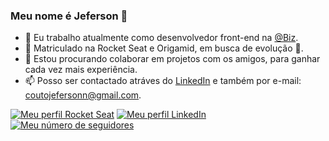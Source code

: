 ### Meu nome é Jeferson 👋

- 🔭 Eu trabalho atualmente como desenvolvedor front-end na [@Biz](https://www.linkedin.com/company/biz-techfin/mycompany/).
- 🌱 Matriculado na Rocket Seat e Origamid, em busca de evolução 🚀.
- 👯 Estou procurando colaborar em projetos com os amigos, para ganhar cada vez mais experiência.
- 📫 Posso ser contactado atráves do [LinkedIn](https://www.linkedin.com/in/jeferson-couto-27b5381a0/) e também por e-mail: coutojefersonn@gmail.com.

[![Meu perfil Rocket Seat](https://img.shields.io/badge/coutojeferson-Rocket%20Seat-blue)](https://app.rocketseat.com.br/dashboard)
[![Meu perfil LinkedIn](https://img.shields.io/badge/-LinkedIn-0D0D0D?style=flat&labelColor=0D0D0D&logo=Linkedin&Color=white)](https://www.linkedin.com/in/jeferson-couto-27b5381a0/)
[![Meu número de seguidores](https://img.shields.io/github/followers/coutojeferson?style=flat&labelColor=0D0D0D&logo=Github&Color=white)](https://github.com/coutojeferson/coutojeferson)

